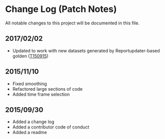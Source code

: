 # Change Log (Patch Notes)
All notable changes to this project will be documented in this file.

## 2017/02/02
- Updated to work with new datasets generated by Reportupdater-based golden ([T150915](https://phabricator.wikimedia.org/T150915))

## 2015/11/10
- Fixed smoothing
- Refactored large sections of code
- Added time frame selection

## 2015/09/30
- Added a change log
- Added a contributor code of conduct
- Added a readme
